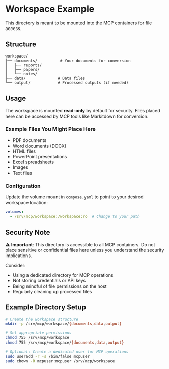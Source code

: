 # Workspace Example

This directory is meant to be mounted into the MCP containers for file access.

## Structure

```
workspace/
├── documents/          # Your documents for conversion
│   ├── reports/
│   ├── papers/
│   └── notes/
├── data/              # Data files
└── output/            # Processed outputs (if needed)
```

## Usage

The workspace is mounted **read-only** by default for security. Files placed here can be accessed by MCP tools like Markitdown for conversion.

### Example Files You Might Place Here

- PDF documents
- Word documents (DOCX)
- HTML files
- PowerPoint presentations
- Excel spreadsheets
- Images
- Text files

### Configuration

Update the volume mount in `compose.yaml` to point to your desired workspace location:

```yaml
volumes:
  - /srv/mcp/workspace:/workspace:ro  # Change to your path
```

## Security Note

⚠️ **Important**: This directory is accessible to all MCP containers. Do not place sensitive or confidential files here unless you understand the security implications.

Consider:
- Using a dedicated directory for MCP operations
- Not storing credentials or API keys
- Being mindful of file permissions on the host
- Regularly cleaning up processed files

## Example Directory Setup

```bash
# Create the workspace structure
mkdir -p /srv/mcp/workspace/{documents,data,output}

# Set appropriate permissions
chmod 755 /srv/mcp/workspace
chmod 755 /srv/mcp/workspace/{documents,data,output}

# Optional: Create a dedicated user for MCP operations
sudo useradd -r -s /bin/false mcpuser
sudo chown -R mcpuser:mcpuser /srv/mcp/workspace
```
